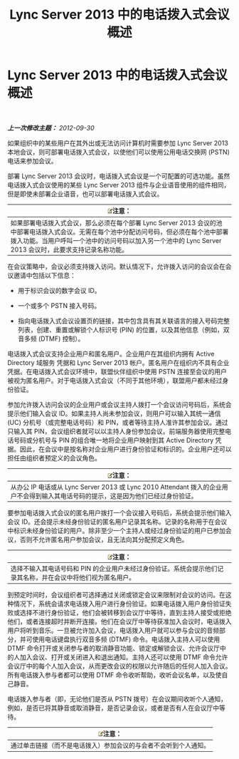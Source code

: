 ﻿---
title: Lync Server 2013 中的电话拨入式会议概述
TOCTitle: Lync Server 2013 中的电话拨入式会议概述
ms:assetid: 6e581cef-960a-4730-8b22-91b2129d34e3
ms:mtpsurl: https://technet.microsoft.com/zh-cn/library/Gg398524(v=OCS.15)
ms:contentKeyID: 49313190
ms.date: 05/19/2016
mtps_version: v=OCS.15
ms.translationtype: HT
---

# Lync Server 2013 中的电话拨入式会议概述

 

_**上一次修改主题：** 2012-09-30_

如果组织中的某些用户在其外出或无法访问计算机时需要参加 Lync Server 2013 本地会议，则可部署电话拨入式会议，以使他们可以使用公用电话交换网 (PSTN) 电话来参加会议。

部署 Lync Server 2013 会议时，电话拨入式会议是一个可配置的可选功能。虽然电话拨入式会议使用的某些 Lync Server 2013 组件与企业语音使用的组件相同，但是即使未部署企业语音，也可以部署电话拨入式会议。

<table>
<thead>
<tr class="header">
<th><img src="images/Dn783119.note(OCS.15).gif" title="note" alt="note" />注意：</th>
</tr>
</thead>
<tbody>
<tr class="odd">
<td>如果部署电话拨入式会议，那么必须在每个部署 Lync Server 2013 会议的池中部署电话拨入式会议。无需在每个池中分配访问号码，但必须在每个池中部署拨入功能。当用户呼叫一个池中的访问号码以加入另一个池中的 Lync Server 2013 会议时，此要求支持记录名称功能。</td>
</tr>
</tbody>
</table>


在会议策略中，会议必须支持拨入访问。默认情况下，允许拨入访问的会议会在会议邀请中包括以下信息：

  - 用于标识会议的数字会议 ID。

  - 一个或多个 PSTN 接入号码。

  - 指向电话拨入式会议设置页的链接，其中包含具有其关联语言的接入号码完整列表，创建、重置或解锁个人标识号 (PIN) 的位置，以及其他信息（例如，双音多频 (DTMF) 控制）。

电话拨入式会议支持企业用户和匿名用户。企业用户在其组织内拥有 Active Directory 域服务 凭据和 Lync Server 2013 帐户。匿名用户在组织内不具有企业凭据。在电话拨入式会议环境中，联盟伙伴组织中使用 PSTN 连接至会议的用户被视为匿名用户。对于电话拨入式会议（不同于其他环境），联盟用户都未经过身份验证。

参加允许拨入访问会议的企业用户或会议主持人拨打一个会议访问号码后，系统会提示他们输入会议 ID。如果主持人尚未参加会议，则用户可以输入其统一通信 (UC) 分机号（或完整电话号码）和 PIN，或者等待主持人准许其参加会议。通过只输入其 PIN，会议组织者就可以以主持人身份参加会议。前端服务器使用完整电话号码或分机号与 PIN 的组合唯一地将企业用户映射到其 Active Directory 凭据。因此，在会议中是按名称对企业用户进行身份验证和标识的。企业用户还可以担任由组织者预定义的会议角色。

<table>
<thead>
<tr class="header">
<th><img src="images/Dn783119.note(OCS.15).gif" title="note" alt="note" />注意：</th>
</tr>
</thead>
<tbody>
<tr class="odd">
<td>从办公 IP 电话或从 Lync Server 2013 或 Lync 2010 Attendant 拨入的企业用户不会得到输入其电话号码的提示，这是因为他们已经过身份验证。</td>
</tr>
</tbody>
</table>


要参加电话拨入式会议的匿名用户拨打一个会议接入号码后，系统会提示他们输入会议 ID。还会提示未经身份验证的匿名用户记录其名称。记录的名称用于在会议中标识未经身份验证的用户。除非至少一个主持人或经过身份验证的用户已参加会议，否则不允许匿名用户参加会议，且无法向其分配预定义角色。

<table>
<thead>
<tr class="header">
<th><img src="images/Dn783119.note(OCS.15).gif" title="note" alt="note" />注意：</th>
</tr>
</thead>
<tbody>
<tr class="odd">
<td>选择不输入其电话号码和 PIN 的企业用户未经过身份验证。系统会提示他们记录其名称，并在会议中将他们视为匿名用户。</td>
</tr>
</tbody>
</table>


到预定时间时，会议组织者可选择通过关闭或锁定会议来限制对会议的访问。在这种情况下，系统会请求电话拨入用户进行身份验证。如果电话拨入用户身份验证失败或选择不进行身份验证，他们会被转移到会议厅中等待，直到主持人接受或拒绝他们，或者连接超时并断开连接。他们在会议厅中等待获准加入会议时，电话拨入用户将听到音乐。一旦被允许加入会议，电话拨入用户就可以参与会议的音频部分，并可使用电话键盘执行双音多频 (DTMF) 命令。电话拨入主持人可以使用 DTMF 命令打开或关闭参与者的取消静音功能、锁定或解锁会议、允许会议厅中的人加入会议、打开或关闭进入和退出通知。主持人还可以使用 DTMF 命令允许会议厅中的每个人加入会议，从而更改会议的权限以允许随后的任何人加入会议。所有电话拨入参与者都可以使用 DTMF 命令收听帮助，收听会议名单，以及使自己静音。

电话拨入参与者（即，无论他们是否从 PSTN 拨号）在会议期间收听个人通知，例如，是否已将其静音或取消静音，是否记录会议，或者是否有人在会议厅中等待。

<table>
<thead>
<tr class="header">
<th><img src="images/Dn783119.note(OCS.15).gif" title="note" alt="note" />注意：</th>
</tr>
</thead>
<tbody>
<tr class="odd">
<td>通过单击链接（而不是电话拨入）参加会议的与会者不会听到个人通知。</td>
</tr>
</tbody>
</table>

